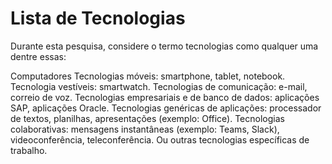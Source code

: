 # Lista de Tecnologias

Durante esta pesquisa, considere o termo tecnologias como qualquer uma dentre essas:

Computadores
Tecnologias móveis: smartphone, tablet, notebook.
Tecnologia vestíveis: smartwatch.
Tecnologias de comunicação: e-mail, correio de voz.
Tecnologias empresariais e de banco de dados: aplicações SAP, aplicações Oracle.
Tecnologias genéricas de aplicações: processador de textos, planilhas, apresentações (exemplo: Office).
Tecnologias colaborativas: mensagens instantâneas (exemplo: Teams, Slack), videoconferência, teleconferência.
Ou outras tecnologias específicas de trabalho.
